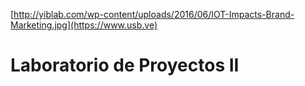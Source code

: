 [http://yiblab.com/wp-content/uploads/2016/06/IOT-Impacts-Brand-Marketing.jpg](https://www.usb.ve)
# Laboratorio de Proyectos II



